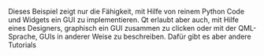 Dieses Beispiel zeigt nur die Fähigkeit, mit Hilfe von reinem Python Code und
Widgets ein GUI zu implementieren. Qt erlaubt aber auch, mit Hilfe eines
Designers, graphisch ein GUI zusammen zu clicken oder mit der QML-Sprache, GUIs
in anderer Weise zu beschreiben. Dafür gibt es aber andere Tutorials
